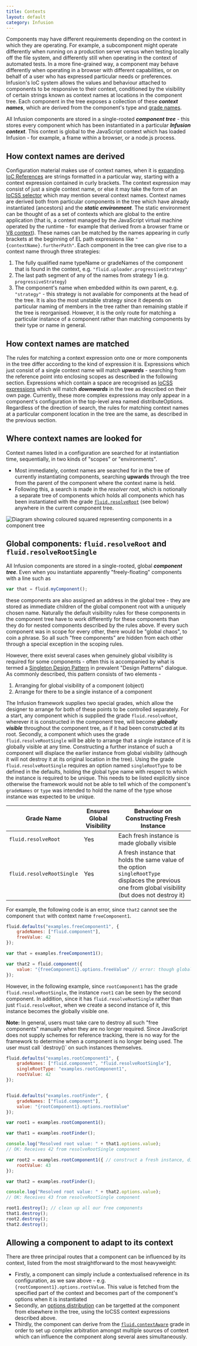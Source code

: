 ```yaml
---
title: Contexts
layout: default
category: Infusion
---
```


Components may have different requirements depending on the context in which they are operating.
For example, a subcomponent might operate differently when running on a production server versus
when testing locally off the file system, and differently still when operating in the context of
automated tests. In a more fine-grained way, a component may behave differently when operating in
a browser with different capabilities, or on behalf of a user who has expressed particular needs or
preferences. Infusion's IoC system allows the values and behaviour attached to components to be
responsive to their context, conditioned by the visibility of certain strings known as context names
at locations in the component tree. Each component in the tree exposes a collection of these
__*context names*__, which are derived from the component's type and [grade names](ComponentGrades.md).

All Infusion components are stored in a single-rooted **_component tree_** - this stores every component which
has been instantiated in a particular **_Infusion context_**. This context is global to the JavaScript context
which has loaded Infusion - for example, a frame within a browser, or a node.js process.

## How context names are derived ##

Configuration material makes use of context names, when it is [expanding](ExpansionOfComponentOptions.md).
[IoC References](IoCReferences.md) are strings formatted in a particular way, starting with a context
expression contained in curly brackets. The context expression may consist of just a single context name,
or else it may take the form of an [IoCSS selector](IoCSS.md) which may mention several context names.
Context names are derived both from particular components in the tree which have already instantiated
(ancestors) and the __*static environment*__. The static environment can be thought of as a set of
contexts which are global to the entire application (that is, a context managed by the JavaScript
virtual machine operated by the runtime - for example that derived from a browser frame or
[V8 context](https://developers.google.com/v8/embed#contexts)). These names can be matched by the
names appearing in curly brackets at the beginning of EL path expressions like
`"{contextName}.furtherPath"`. Each component in the tree can give rise to a context name through
three strategies:

1. The fully qualified name typeName or gradeNames of the component that is found in the context,
   e.g. `"fluid.uploader.progressiveStrategy"`
2. The last path segment of any of the names from strategy 1 (e.g. `progressiveStrategy`)
3. The component's name when embedded within its own parent, e.g. `"strategy"` - this strategy is
   not available for components at the head of the tree. It is also the most unstable strategy since
   it depends on particular naming of members in the tree rather than remaining stable if the tree is
   reorganised. However, it is the only route for matching a particular instance of a component rather
   than matching components by their type or name in general.

## How context names are matched ##

The rules for matching a context expression onto one or more components in the tree differ according
to the kind of expression it is. Expressions which just consist of a single context name will match
__*upwards*__ - searching from the reference point into enclosing scopes as described in the
following section. Expressions which contain a space are recognised as [IoCSS expressions](IoCSS.md)
which will match __*downwards*__ in the tree as described on their own page. Currently, these more
complex expressions may only appear in a component's configuration in the top-level area named
distributeOptions. Regardless of the direction of search, the rules for matching context names
at a particular component location in the tree are the same, as described in the previous section.

## Where context names are looked for ##

Context names listed in a configuration are searched for at instantiation time, sequentially,
in two kinds of "scopes" or "environments".

* Most immediately, context names are searched for in the tree of currently instantiating
  components, searching __upwards__ through the tree from the parent of the component where the context
  name is held.
* Following this, a search is made in the *resolver root*, which is notionally a separate tree
  of components which holds all components which has been instantiated with the grade [`fluid.resolveRoot`](#global-components-fluidresolveroot-and-fluidresolverootsingle) (see below) anywhere in the
  current component tree.

![Diagram showing coloured squared representing components in a component tree](images/IoC-scope.svg)

## Global components: `fluid.resolveRoot` and `fluid.resolveRootSingle` ##

All Infusion components are stored in a single-rooted, global **_component tree_**. Even when you
instantiate apparently "freely-floating" components with a line such as

```javascript
var that = fluid.myComponent();
```

these components are also assigned an address in the global tree - they are stored as immediate children
of the global component root with a uniquely chosen name. Naturally the default visibility rules for
these components in the component tree have to work differently for these components than they do for
nested components described by the rules above. If every such component was in scope for every other, there
would be "global chaos", to coin a phrase. So all such "free components" are hidden from each other
through a special exception in the scoping rules.

However, there exist several cases when genuinely global visibility is required for some components - often
this is accompanied by what is termed a [Singleton Design Pattern](https://en.wikipedia.org/wiki/Singleton_pattern)
in prevalent "Design Patterns" dialogue. As commonly described, this pattern consists of two elements -

1. Arranging for global visibility of a component (object)
2. Arrange for there to be a single instance of a component

The Infusion framework supplies two special grades, which allow the designer to arrange for both of these
points to be controlled separately. For a start, any component which is supplied the grade `fluid.resolveRoot`,
wherever it is constructed in the component tree, will become **_globally visible_** throughout the component
tree, as if it had been constructed at its root. Secondly, a component which uses the grade
`fluid.resolveRootSingle` will be able to arrange that a single instance of it is globally visible at any
time. Constructing a further instance of such a component will displace the earlier instance from global
visibility (although it will not destroy it at its original location in the tree). Using the grade `fluid.resolveRootSingle`
requires an option named `singleRootType` to be defined in the defaults, holding the global type name with
respect to which the instance is required to be unique. This needs to be listed explicitly since otherwise the
framework would not be able to tell which of the component's `gradeNames` or `type` was intended to hold the name of the
type whose instance was expected to be unique.

<table>
    <thead>
        <tr>
            <th>Grade Name</th>
            <th>Ensures Global Visibility</th>
            <th>Behaviour on Constructing Fresh Instance</th>
        </tr>
    </thead>
    <tbody>
        <tr>
            <td><code>fluid.resolveRoot</code></td>
            <td>Yes</td>
            <td>
                Each fresh instance is made globally visible
            </td>
        </tr>
        <tr>
            <td><code>fluid.resolveRootSingle</code></td>
            <td>Yes</td>
            <td>
                A fresh instance that holds the same value of the option <code>singleRootType</code> displaces the previous one from global visibility (but does not destroy it)
            </td>
        </tr>
    </tbody>
</table>

For example, the following code is an error, since `that2` cannot see the component `that` with context name `freeComponent1`.

```javascript
fluid.defaults("examples.freeComponent1", {
    gradeNames: ["fluid.component"],
    freeValue: 42
});

var that = examples.freeComponent1();

var that2 = fluid.component({
    value: "{freeComponent1}.options.freeValue" // error: though global, freeComponent1 is not resolvable
});
```

However, in the following example, since `rootComponent1` has the grade `fluid.resolveRootSingle`, the instance `root1` can be seen by the
second component. In addition, since it has `fluid.resolveRootSingle` rather than just `fluid.resolveRoot`, when we
create a second instance of it, this instance becomes the globally visible one.

<div class="infusion-docs-note"><strong>Note:</strong> In general, users must take care to destroy all such "free components" manually when they are no longer required. Since
JavaScript does not supply schemes for reference tracking, there is no way for the framework to determine when a component is no
longer being used. The user must call `destroy()` on such instances themselves.</div>

```javascript
fluid.defaults("examples.rootComponent1", {
    gradeNames: ["fluid.component", "fluid.resolveRootSingle"],
    singleRootType: "examples.rootComponent1",
    rootValue: 42
});


fluid.defaults("examples.rootFinder", {
    gradeNames: ["fluid.component"],
    value: "{rootComponent1}.options.rootValue"
});

var root1 = examples.rootComponent1();

var that1 = examples.rootFinder();

console.log("Resolved root value: " + that1.options.value);
// OK: Receives 42 from resolveRootSingle component

var root2 = examples.rootComponent1({ // construct a fresh instance, displacing the original
    rootValue: 43
});

var that2 = examples.rootFinder();

console.log("Resolved root value: " + that2.options.value);
// OK: Receives 43 from resolveRootSingle component

root1.destroy(); // clean up all our free components
that1.destroy();
root2.destroy();
that2.destroy();
```

## Allowing a component to adapt to its context ##

There are three principal routes that a component can be influenced by its context, listed from the most straightforward to the most heavyweight:

* Firstly, a component can simply include a contextualised reference in its configuration, as we saw above - e.g. `{rootComponent1}.options.rootValue`. This
  value is fetched from the specified part of the context and becomes part of the component's options when it is instantiated
* Secondly, an [options distribution](IoCSS.md) can be targetted at the component from elsewhere in the tree, using the IoCSS context expressions described above.
* Thirdly, the component can derive from the [`fluid.contextAware`](ContextAwareness.md) grade in order to set up complex arbitration amongst multiple sources of context
  which can influence the component along several axes simultaneously.

